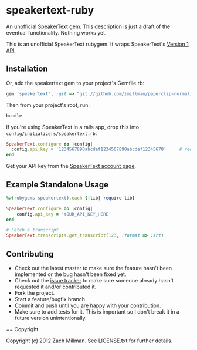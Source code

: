speakertext-ruby
================

An unofficial SpeakerText gem. This description is just a draft of the eventual functionality. Nothing works yet.

This is an unofficial SpeakerText rubygem. It wraps SpeakerText's [Version 1 API](https://api.speakertext.com/v1).

Installation
------------

<!-- ```bash
gem install speakertext
``` -->

Or, add the speakertext gem to your project's Gemfile.rb:

```ruby
gem 'speakertext', :git => "git://github.com/zmillman/paperclip-normalize.git"
```

Then from your project's root, run:

```bash
bundle
```

If you're using SpeakerText in a rails app, drop this into `config/initializers/speakertext.rb`:

```ruby
SpeakerText.configure do |config|
  config.api_key = '1234567890abcdef1234567890abcdef12345678'     # required
end
```

Get your API key from the [SpeakerText account page](http://speakertext.com/account).

Example Standalone Usage
------------------------

```ruby
%w(rubygems speakertext).each {|lib| require lib}

SpeakerText.configure do |config|
	config.api_key = 'YOUR_API_KEY_HERE'
end

# Fetch a transcript
SpeakerText.transcripts.get_transcript(123, :format => :srt)

```

Contributing
------------
 
* Check out the latest master to make sure the feature hasn't been implemented or the bug hasn't been fixed yet.
* Check out the [issue tracker](http://github.com/zmillman/speakertext-ruby/issues) to make sure someone already hasn't requested it and/or contributed it.
* Fork the project.
* Start a feature/bugfix branch.
* Commit and push until you are happy with your contribution.
* Make sure to add tests for it. This is important so I don't break it in a future version unintentionally.

== Copyright

Copyright (c) 2012 Zach Millman. See LICENSE.txt for
further details.

